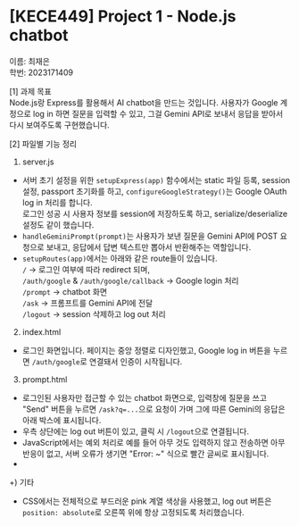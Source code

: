 # [KECE449] Project 1 - Node.js chatbot  
이름: 최재은  
학번: 2023171409  

[1] 과제 목표  
Node.js랑 Express를 활용해서 AI chatbot을 만드는 것입니다. 사용자가 Google 계정으로 log in 하면 질문을 입력할 수 있고, 그걸 Gemini API로 보내서 응답을 받아서 다시 보여주도록 구현했습니다.


[2] 파일별 기능 정리  
1) server.js  
- 서버 초기 설정을 위한 `setupExpress(app)` 함수에서는 static 파일 등록, session 설정, passport 초기화를 하고, `configureGoogleStrategy()`는 Google OAuth log in 처리를 합니다.  
  로그인 성공 시 사용자 정보를 session에 저장하도록 하고, serialize/deserialize 설정도 같이 했습니다.  
- `handleGeminiPrompt(prompt)`는 사용자가 보낸 질문을 Gemini API에 POST 요청으로 보내고, 응답에서 답변 텍스트만 뽑아서 반환해주는 역할입니다.  
- `setupRoutes(app)`에서는 아래와 같은 route들이 있습니다.  
  `/` → 로그인 여부에 따라 redirect 되며,  
  `/auth/google` & `/auth/google/callback` → Google login 처리  
  `/prompt` → chatbot 화면  
  `/ask` → 프롬프트를 Gemini API에 전달  
  `/logout` → session 삭제하고 log out 처리

2) index.html  
- 로그인 화면입니다. 페이지는 중앙 정렬로 디자인했고, Google log in 버튼을 누르면 `/auth/google`로 연결돼서 인증이 시작됩니다.

3) prompt.html  
- 로그인된 사용자만 접근할 수 있는 chatbot 화면으로, 입력창에 질문을 쓰고 "Send" 버튼을 누르면 `/ask?q=...`으로 요청이 가며 그에 따른 Gemini의 응답은 아래 박스에 표시됩니다.  
- 우측 상단에는 log out 버튼이 있고, 클릭 시 `/logout`으로 연결됩니다.  
- JavaScript에서는 예외 처리로 예를 들어 아무 것도 입력하지 않고 전송하면 아무 반응이 없고, 서버 오류가 생기면 "Error: ~" 식으로 빨간 글씨로 표시됩니다.
- 
+) 기타  
- CSS에서는 전체적으로 부드러운 pink 계열 색상을 사용했고, log out 버튼은 `position: absolute`로 오른쪽 위에 항상 고정되도록 처리했습니다.
